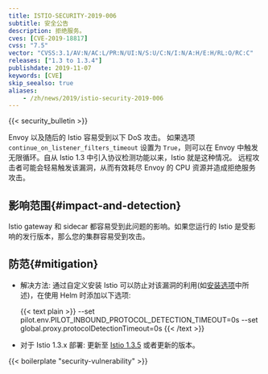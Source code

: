 ```yaml
---
title: ISTIO-SECURITY-2019-006
subtitle: 安全公告
description: 拒绝服务。
cves: [CVE-2019-18817]
cvss: "7.5"
vector: "CVSS:3.1/AV:N/AC:L/PR:N/UI:N/S:U/C:N/I:N/A:H/E:H/RL:O/RC:C"
releases: ["1.3 to 1.3.4"]
publishdate: 2019-11-07
keywords: [CVE]
skip_seealso: true
aliases:
    - /zh/news/2019/istio-security-2019-006
---
```


{{< security_bulletin >}}

Envoy 以及随后的 Istio 容易受到以下 DoS 攻击。
如果选项 `continue_on_listener_filters_timeout` 设置为 `True`，则可以在 Envoy 中触发无限循环。自从 Istio 1.3 中引入协议检测功能以来，Istio 就是这种情况。
远程攻击者可能会轻易触发该漏洞，从而有效耗尽 Envoy 的 CPU 资源并造成拒绝服务攻击。

## 影响范围{#impact-and-detection}

Istio gateway 和 sidecar 都容易受到此问题的影响。如果您运行的 Istio 是受影响的发行版本，那么您的集群容易受到攻击。

## 防范{#mitigation}

* 解决方法: 通过自定义安装 Istio 可以防止对该漏洞的利用(如[安装选项](/zh/docs/reference/config/installation-options/#pilot-options)中所述)，在使用 Helm 时添加以下选项:

    {{< text plain >}}
    --set pilot.env.PILOT_INBOUND_PROTOCOL_DETECTION_TIMEOUT=0s --set global.proxy.protocolDetectionTimeout=0s
    {{< /text >}}

* 对于 Istio 1.3.x 部署: 更新至 [Istio 1.3.5](/zh/news/releases/1.3.x/announcing-1.3.5) 或者更新的版本。

{{< boilerplate "security-vulnerability" >}}
